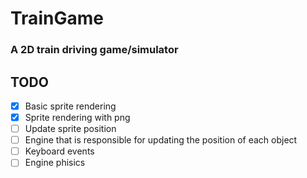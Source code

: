 # TrainGame
### A 2D train driving game/simulator

## TODO
- [x] Basic sprite rendering
- [x] Sprite rendering with png
- [ ] Update sprite position
- [ ] Engine that is responsible for updating the position of each object
- [ ] Keyboard events
- [ ] Engine phisics